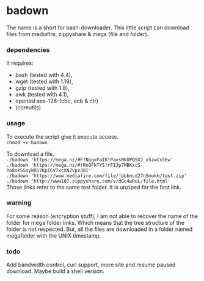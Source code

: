 # badown
The name is a short for bash-downloader.
This little script can download files from mediafire, zippyshare & mega (file and folder).

### dependencies
It requires:
* bash (tested with 4.4), 
* wget (tested with 1.19), 
* gzip (tested with 1.8),
* awk  (tested with 4.1),
* openssl aes-128-(cbc, ecb & ctr)
* (coreutils).

### usage
To execute the script give it execute access.  
`chmod +x badown`
  
To download a file.  
`./badown 'https://mega.nz/#F!NogxFaIK!PavsMkUPQSXJ_o5zwCs5Ew'`  
`./badown 'https://mega.nz/#!RnQFkTYS!rFIJp7MBKxcS-Po8okSSoykR17KpIGV7xcXNZvpx38I'`  
`./badown 'https://www.mediafire.com/file/jbbbncd27n5mukh/test.zip'`  
`./badown 'http://www107.zippyshare.com/v/dGc4wRuL/file.html'`  
Those links refer to the same test folder.
It is unziped for the first link.

### warning
For some reason (encryption stuff), I am not able to recover the name of the folder for mega folder links.
Which means that the tree structure of the folder is not respected.
But, all the files are downloaded in a folder named megafolder with the UNIX timestamp.

### todo
Add bandwidth control, curl support, more site and resume paused download.
Maybe build a shell version.
